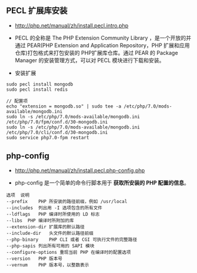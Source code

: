 ## PECL 扩展库安装
* http://php.net/manual/zh/install.pecl.intro.php

* PECL 的全称是 The PHP Extension Community Library ，是一个开放的并通过 PEAR(PHP Extension and Application Repository，PHP 扩展和应用仓库)打包格式来打包安装的 PHP扩展库仓库。通过 PEAR 的 Package Manager 的安装管理方式，可以对 PECL 模块进行下载和安装。

* 安装扩展
```
sudo pecl install mongodb
sudo pecl install redis

// 配置项
echo "extension = mongodb.so" | sudo tee -a /etc/php/7.0/mods-available/mongodb.ini
sudo ln -s /etc/php/7.0/mods-available/mongodb.ini /etc/php/7.0/fpm/conf.d/30-mongodb.ini
sudo ln -s /etc/php/7.0/mods-available/mongodb.ini /etc/php/7.0/cli/conf.d/30-mongodb.ini
sudo service php7.0-fpm restart
```

## php-config
* http://php.net/manual/zh/install.pecl.php-config.php

* php-config 是一个简单的命令行脚本用于 __获取所安装的 PHP 配置的信息__。
```
选项	说明
--prefix	PHP 所安装的路径前缀，例如 /usr/local
--includes	列出用 -I 选项包含的所有文件
--ldflags	PHP 编译时所使用的 LD 标志
--libs	PHP 编译时所附加的库
--extension-dir	扩展库的默认路径
--include-dir	头文件的默认路径前缀
--php-binary	PHP CLI 或者 CGI 可执行文件的完整路径
--php-sapis	列出所有可用的 SAPI 模块
--configure-options	重现当前 PHP 在编译时的配置选项
--version	PHP 版本号
--vernum	PHP 版本号，以整数表示
```
